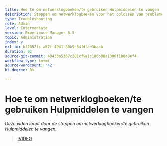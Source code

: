 ```yaml
---
title: Hoe te om netwerklogboeken/te gebruiken Hulpmiddelen te vangen
description: Stappen om netwerklogboeken voor het oplossen van problemennetwerk verwante kwesties te vangen
type: Troubleshooting
role: Admin
level: Intermediate
version: Experience Manager 6.5
topic: Administration
index: y
exl-id: bf2652fc-a52f-4941-80b9-64f0fae3baab
duration: 93
source-git-commit: 48433a5367c281cf5a1c106b08a1306f1b0e8ef4
workflow-type: tm+mt
source-wordcount: '42'
ht-degree: 0%

---
```


# Hoe te om netwerklogboeken/te gebruiken Hulpmiddelen te vangen

*Deze video loopt door de stappen om netwerklogboeken/te gebruiken Hulpmiddelen te vangen.*

>[!VIDEO](https://video.tv.adobe.com/v/335491?quality=12&learn=on)
